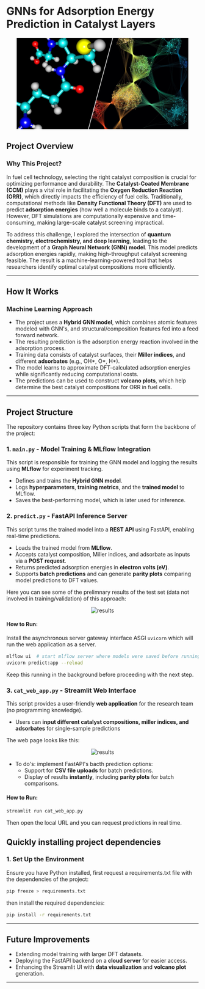 # **GNNs for Adsorption Energy Prediction in Catalyst Layers**

<p align="center">
  <img src="https://github.com/brunoclbr/EngineeringAI/blob/main/GNNs/images/IMG_0527.jpeg?raw=true" width="450" alt="GNN">
</p>

## **Project Overview**

### **Why This Project?**
In fuel cell technology, selecting the right catalyst composition is crucial for optimizing performance and durability. The **Catalyst-Coated Membrane (CCM)** plays a vital role in facilitating the **Oxygen Reduction Reaction (ORR)**, which directly impacts the efficiency of fuel cells. Traditionally, computational methods like **Density Functional Theory (DFT)** are used to predict **adsorption energies** (how well a molecule binds to a catalyst). However, DFT simulations are computationally expensive and time-consuming, making large-scale catalyst screening impractical.

To address this challenge, I explored the intersection of **quantum chemistry, electrochemistry, and deep learning**, leading to the development of a **Graph Neural Network (GNN) model**. This model predicts adsorption energies rapidly, making high-throughput catalyst screening feasible. The result is a machine-learning-powered tool that helps researchers identify optimal catalyst compositions more efficiently.

---

## **How It Works**

### **Machine Learning Approach**
- The project uses a **Hybrid GNN model**, which combines atomic features modeled with GNN's, and structural/composition features fed into a feed forward network. 
- The resulting prediction is the adsorption energy reaction involved in the adsorption process.
- Training data consists of catalyst surfaces, their **Miller indices**, and different **adsorbates** (e.g., OH*, O*, H*).
- The model learns to approximate DFT-calculated adsorption energies while significantly reducing computational costs.
- The predictions can be used to construct **volcano plots**, which help determine the best catalyst compositions for ORR in fuel cells.

---

## **Project Structure**
The repository contains three key Python scripts that form the backbone of the project:

### **1. `main.py` - Model Training & MLflow Integration**
This script is responsible for training the GNN model and logging the results using **MLflow** for experiment tracking.
- Defines and trains the **Hybrid GNN model**.
- Logs **hyperparameters**, **training metrics**, and the **trained model** to MLflow.
- Saves the best-performing model, which is later used for inference.

### **2. `predict.py` - FastAPI Inference Server**
This script turns the trained model into a **REST API** using FastAPI, enabling real-time predictions.
- Loads the trained model from **MLflow**.
- Accepts catalyst composition, Miller indices, and adsorbate as inputs via a **POST request**.
- Returns predicted adsorption energies in **electron volts (eV)**.
- Supports **batch predictions** and can generate **parity plots** comparing model predictions to DFT values.

Here you can see some of the prelimnary results of the test set (data not involved in training/validation) of this approach:

<p align="center">
  <img src="https://github.com/brunoclbr/EngineeringAI/blob/main/GNNs/images/parity_plot.png?raw=true" width="450" alt="results">
</p>

#### **How to Run:**

Install the asynchronous server gateway interface ASGI `uvicorn` which will run the web application as a server.
```bash
mlflow ui  # start mlflow server where models were saved before running uvicorn
uvicorn predict:app --reload
```
Keep this running in the background before proceeding with the next step.

### **3. `cat_web_app.py` - Streamlit Web Interface**
This script provides a user-friendly **web application** for the research team (no programming knowledge).

- Users can **input different catalyst compositions, miller indices, and adsorbates** for single-sample predictions
  
The web page looks like this:

<p align="center">
  <img src="https://github.com/brunoclbr/EngineeringAI/blob/main/GNNs/images/web_app.png?raw=true" width="450" alt="results">
</p>

- To do's: implement FastAPI's bacth prediction options:
    - Support for **CSV file uploads** for batch predictions.
    - Display of results **instantly**, including **parity plots** for batch comparisons.

#### **How to Run:**
```bash
streamlit run cat_web_app.py
```

Then open the local URL and you can request predictions in real time.

## **Quickly installing project dependencies**

### **1. Set Up the Environment**
Ensure you have Python installed, first request a requirements.txt file with the dependencies of the project:

```bash
pip freeze > requirements.txt
```
then install the required dependencies:

```bash
pip install -r requirements.txt
```

---

## **Future Improvements**

- Extending model training with larger DFT datasets.
- Deploying the FastAPI backend on a **cloud server** for easier access.
- Enhancing the Streamlit UI with **data visualization** and **volcano plot** generation.

---
